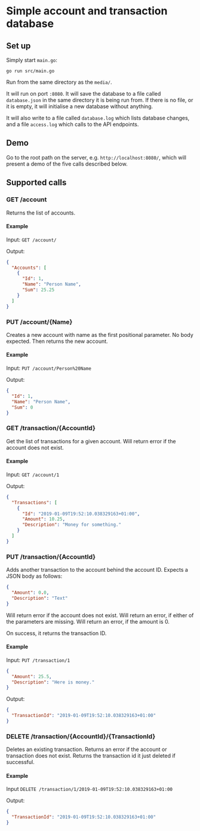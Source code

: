 Simple account and transaction database
=======================================

Set up
------

Simply start `main.go`:

```
go run src/main.go
```

Run from the same directory as the `media/`.

It will run on port `:8080`.  It will save the database to a file called
`database.json` in the same directory it is being run from.  If there is no
file, or it is empty, it will initialise a new database without anything.

It will also write to a file called `database.log` which lists database changes,
and a file `access.log` which calls to the API endpoints.

Demo
----

Go to the root path on the server, e.g. `http://localhost:8080/`, which will
present a demo of the five calls described below.

Supported calls
---------------

### GET /account

Returns the list of accounts.

#### Example

Input:
`GET /account/`

Output:
```json
{
  "Accounts": [
    {
      "Id": 1,
      "Name": "Person Name",
      "Sum": 25.25
    }
  ]
} 
```

### PUT /account/{Name}

Creates a new account with name as the first positional parameter.  No body
expected.  Then returns the new account.

#### Example

Input:
`PUT /account/Person%20Name`

Output:
```json
{
  "Id": 1,
  "Name": "Person Name",
  "Sum": 0
}
```

### GET /transaction/{AccountId}

Get the list of transactions for a given account.  Will return error if the
account does not exist.

#### Example

Input:
`GET /account/1`

Output:
```json
{
  "Transactions": [
    {
      "Id": "2019-01-09T19:52:10.038329163+01:00",
      "Amount": 10.25,
      "Description": "Money for something."
    }
  ]
}
```

### PUT /transaction/{AccountId}

Adds another transaction to the account behind the account ID.  Expects a JSON
body as follows:

```json
{
  "Amount": 0.0,
  "Description": "Text"
}
```

Will return error if the account does not exist.  Will return an error, if
either of the parameters are missing.  Will return an error, if the amount is 0.

On success, it returns the transaction ID.

#### Example

Input:
`PUT /transaction/1`
```json
{
  "Amount": 25.5,
  "Description": "Here is money."
}
```

Output:
```json
{
  "TransactionId": "2019-01-09T19:52:10.038329163+01:00"
}
```

### DELETE /transaction/{AccountId}/{TransactionId}

Deletes an existing transaction.  Returns an error if the account or transaction
does not exist.  Returns the transaction id it just deleted if successful.

#### Example

Input
`DELETE /transaction/1/2019-01-09T19:52:10.038329163+01:00`

Output:
```json
{
  "TransactionId": "2019-01-09T19:52:10.038329163+01:00"
}
```

